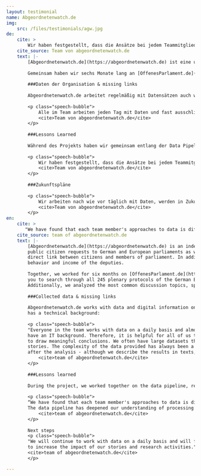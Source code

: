 ```yaml
---
layout: testimonial
name: Abgeordnetenwatch.de
img: 
    src: /files/testimonials/agw.jpg
de:
    cite: > 
        Wir haben festgestellt, dass die Ansätze bei jedem Teammitglied anders sind und wir noch nicht ausreichend zusammen- oder ähnlich arbeiten - der Fokus darauf hat uns geholfen, hier nach mehr Synergiemöglichkeiten bei der Arbeit mit Daten zu suchen. Im Team hat sich im ‘Erleben’ der Daten-Pipeline ein tieferes Verständnis für die Gewinnung von Daten verfestigt.
    cite_source: Team von abgeordnetenwatch.de
    text: |-
        [Abgeordnetenwatch.de](https://abgeordnetenwatch.de) ist eine unabhängige und überparteiliche Internetplattform, die öffentliche Bürgeranfragen an Abgeordnete auf Bundes- und Europaebene sowie in den Landesparlamenten ermöglicht und somit einen direkten Draht zwischen Bürger/innen und Abgeordneten bzw. Kandidierenden herstellt. Zusätzlich wird das Abstimmungsverhalten und die Nebeneinkünfte der Abgeordneten dokumentiert.
        
        Gemeinsam haben wir sechs Monate lang an [OffenesParlament.de](https://offenesparlament.de) gearbeitet, wo wir alle 245 Plenarprotokolle des Bundestags aus der 18. Legislaturperiode (2013-2017) durchsuchbar gemacht und Analysen zu den häufigsten Themen, Sprecher/innen und Hintergrundinformationen aufbereitet haben.
        
        ###Daten der Organisation & missing links 
        
        Abgeordnetenwatch.de arbeitet regelmäßig mit Datensätzen auch wenn nicht jedes Teammitglied einen technischen Hintergrund hat: 
        
        <p class="speech-bubble">
            Alle im Team arbeiten jeden Tag mit Daten und fast ausschließlich im Internet - nur wenige haben aber einen IT-Hintergrund. Daher ist es für uns alle hilfreich zu lernen, effizient mit Daten umgehen, mit ihnen arbeiten und alles aus ihnen herausholen zu können. Oft haben wir große Datensätze, die wir strukturieren müssen, um mit ihnen Geschichten erzählen zu können. Die Komplexität der bereitgestellten Daten ist seit jeher eine Herausforderung für abgeordnetenwatch.de. Wir stoppen oft nach der Analyse - wir beschreiben die Ergebnisse zwar in Texten, haben aber noch nicht wirklich gute Visualisierungstools.
            <cite>Team von abgeordnetenwatch.de</cite>
        </p>
        
        ###Lessons Learned
        
        Während des Projekts haben wir gemeinsam entlang der Data Pipeline gearbeitet, Daten recherchiert, analysiert und visualisiert:
        
        <p class="speech-bubble">
            Wir haben festgestellt, dass die Ansätze bei jedem Teammitglied anders sind und wir noch nicht ausreichend zusammen- oder ähnlich arbeiten - der Fokus darauf hat uns geholfen, hier nach mehr Synergiemöglichkeiten bei der Arbeit mit Daten zu suchen. Im Team hat sich im ‘Erleben’ der Daten-Pipeline ein tieferes Verständnis für die Gewinnung von Daten verfestigt.
            <cite>Team von abgeordnetenwatch.de</cite>
        </p>
        
        ###Zukunftspläne
        
        <p class="speech-bubble">
            Wir arbeiten nach wie vor täglich mit Daten, werden in Zukunft verstärkt versuchen, die Daten zu visualisieren und bis zum “Ende” zu nutzen, um keine Ressourcen zu verschenken und die Wirkung der Geschichten und Recherchen zu erhöhen.
            <cite>Team von abgeordnetenwatch.de</cite>
        </p>
en:
    cite: > 
       "We have found that each team member's approaches to data is different and that we have to work closer together. The data pipeline has deepened our understanding of processing data and is a useful tool on our journey."
    cite_source: team of abgeordnetenwatch.de
    text: |-
        [Abgeordnetenwatch.de](https://abgeordnetenwatch.de) is an independent and non-profit online platform, which allows 
        public citizen requests to German and European parliaments as well as to regional parliaments, thus providing a 
        direct link between citizens and members of parliament. In addition, abgeordnetenwatch.de documents the voting 
        behavior and income of the deputies. 
        
        Together, we worked for six months on [OffenesParlament.de](https://offenesparlament.de), a platform that allows 
        you to search through all 245 plenary protocols of the German Bundestag from the 18th legislative period (2013-2017). 
        Additionally, we analyzed the most common discussion topics, speakers and their background.
        
        ###Collected data & missing links
        
        Abgeordnetenwatch.de works with data and digital information on a regular basis, although  not every team member 
        has a technical background:
        
        <p class="speech-bubble">
        "Everyone in the team works with data on a daily basis and almost exclusively on the internet - but only a few 
        have an IT background. Therefore, it is helpful for all of us to learn how to process data efficiently, and how 
        to draw meaningful conclusions. We often have large datasets that we need to restructure to tell compelling 
        stories. The complexity of the data provided has always been a challenge for abgeordnetenwatch.de. We often stop 
        after the analysis - although we describe the results in texts, we still lack good visualization tools."
            <cite>team of abgeordnetenwatch.de</cite>
        </p>
        
        ###Lessons learned
        
        During the project, we worked together on the data pipeline, researching, analyzing and visualizing data:
        
        <p class="speech-bubble">
        “We have found that each team member's approaches to data is different and that we have to work closer together. 
        The data pipeline has deepened our understanding of processing data and is a useful tool on our journey."
            <cite>team of abgeordnetenwatch.de</cite>
        </p>
        
        Next steps
        <p class="speech-bubble">
        "We will continue to work with data on a daily basis and will further explore the field of data visualisations 
        to increase the impact of our stories and research activities."
        <cite>team of abgeordnetenwatch.de</cite>
        </p>

---
```

